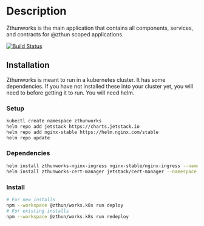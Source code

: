 # Description

Zthunworks is the main application that contains all components, services, and contracts for @zthun scoped applications.

[![Build Status](https://travis-ci.com/zthun/works.svg?branch=master)](https://travis-ci.com/zthun/works)

## Installation

Zthunworks is meant to run in a kubernetes cluster. It has some dependencies. If you have not installed these into your cluster yet, you will need to before getting it to run. You will need helm.

### Setup

```sh
kubectl create namespace zthunworks
helm repo add jetstack https://charts.jetstack.io
helm repo add nginx-stable https://helm.nginx.com/stable
helm repo update
```

### Dependencies

```sh
helm install zthunworks-nginx-ingress nginx-stable/nginx-ingress --namespace zthunworks
helm install zthunworks-cert-manager jetstack/cert-manager --namespace zthunworks --set installCRDs=true
```

### Install

```sh
# For new installs
npm --workspace @zthun/works.k8s run deploy
# For existing installs
npm --workspace @zthun/works.k8s run redeploy
```
